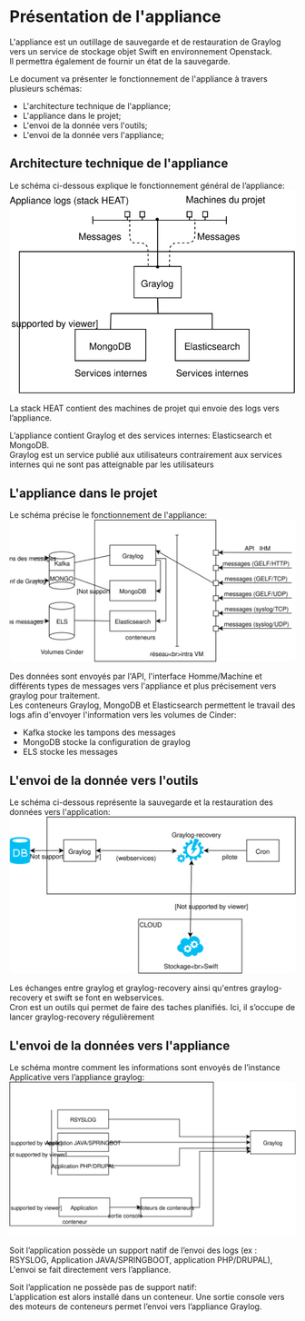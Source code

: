 # Présentation de l'appliance 

L'appliance est un outillage de sauvegarde et de restauration de Graylog vers un service de stockage objet Swift en environnement Openstack.  
Il permettra également de fournir un état de la sauvegarde.

Le document va présenter le fonctionnement de l'appliance à travers plusieurs schémas:  
- L'architecture technique de l'appliance;  
- L'appliance dans le projet;  
- L'envoi de la donnée vers l'outils;  
- L'envoi de la donnée vers l'appliance;  



## Architecture technique de l'appliance

Le schéma ci-dessous explique le fonctionnement général de l’appliance:  
![alt tag](./Schema-blocs-fonctionnels.svg)  

La stack HEAT contient des machines de projet qui envoie des logs vers l’appliance.  

L’appliance contient Graylog et des services internes: Elasticsearch et MongoDB.  
Graylog est un service publié aux utilisateurs contrairement aux services internes qui ne sont pas atteignable par les utilisateurs  
  

## L'appliance dans le projet
Le schéma précise le fonctionnement de l'appliance:  
![alt tag](./Appliance-zoom.svg)  

Des données sont envoyés par l'API, l'interface Homme/Machine et différents types de messages vers l'appliance et plus précisement vers graylog pour traitement.  
Les conteneurs Graylog, MongoDB et Elasticsearch permettent le travail des logs afin d'envoyer l'information vers les volumes de Cinder:  
- Kafka stocke les tampons des messages  
- MongoDB stocke la configuration de graylog  
- ELS stocke les messages  

## L'envoi de la donnée vers l'outils

Le schéma ci-dessous représente la sauvegarde et la restauration des données vers l'application:  
![alt tag](./sauvegarde-restauration.svg)  

Les échanges entre graylog et graylog-recovery ainsi qu'entres graylog-recovery et swift se font en webservices.  
Cron est un outils qui permet de faire des taches planifiés. Ici, il s’occupe de lancer graylog-recovery régulièrement  


## L'envoi de la données vers l'appliance

Le schéma montre comment les informations sont envoyés de l’instance Applicative vers l’appliance graylog:  
![alt tag](./instance-applicative.svg)

Soit l’application possède un support natif de l’envoi des logs (ex : RSYSLOG, Application JAVA/SPRINGBOOT, application PHP/DRUPAL),  
L'envoi se fait directement vers l’appliance.  

Soit l’application ne possède pas de support natif:  
L’application est alors installé dans un conteneur. Une sortie console vers des moteurs de conteneurs permet l’envoi vers l’appliance Graylog.  








